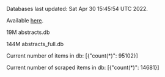 Databases last updated: Sat Apr 30 15:45:54 UTC 2022. 

Available [here](https://github.com/cbeauhilton/ash-db/releases).


19M	abstracts.db

144M	abstracts_full.db

Current number of items in db:
[{"count(*)": 95102}]

Current number of scraped items in db:
[{"count(*)": 14681}]
